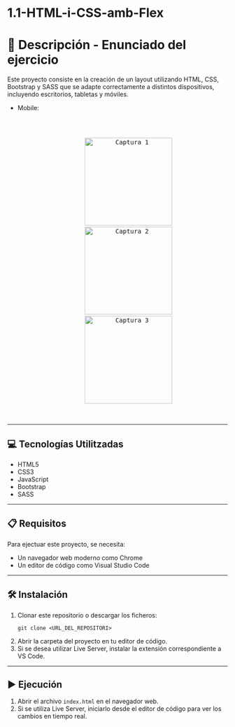 # 1.1-HTML-i-CSS-amb-Flex

# 📄 Descripción - Enunciado del ejercicio

Este proyecto consiste en la creación de un layout utilizando HTML, CSS, Bootstrap y SASS que se adapte correctamente a distintos dispositivos, incluyendo escritorios, tabletas y móviles.

- Mobile:

<pre> <p align="center">
      <img src="https://raw.githubusercontent.com/alexgesti/1.1-html-i-css-amb-flex/blob/bootstrap-and-sass/Screenshots/Phone_1.PNG" width="200" alt="Captura 1" />
      <img src="https://raw.githubusercontent.com/alexgesti/1.1-html-i-css-amb-flex/blob/bootstrap-and-sass/Screenshots/Phone_2.PNG" width="200" alt="Captura 2" />
      <img src="https://raw.githubusercontent.com/alexgesti/1.1-html-i-css-amb-flex/blob/bootstrap-and-sass/Screenshots/Phone_3.PNG" width="200" alt="Captura 3" />
</p> </pre>

---

## 💻 Tecnologías Utilitzadas

- HTML5
- CSS3
- JavaScript
- Bootstrap
- SASS

---

## 📋 Requisitos

Para ejectuar este proyecto, se necesita:

- Un navegador web moderno como Chrome
- Un editor de código como Visual Studio Code

---

## 🛠️ Instalación

1. Clonar este repositorio o descargar los ficheros:
   ```
   git clone <URL_DEL_REPOSITORI>
   ```
2. Abrir la carpeta del proyecto en tu editor de código.
3. Si se desea utilizar Live Server, instalar la extensión correspondiente a VS Code.

---

## ▶️ Ejecución

1. Abrir el archivo `index.html` en el navegador web.
2. Si se utiliza Live Server, iniciarlo desde el editor de código para ver los cambios en tiempo real.
